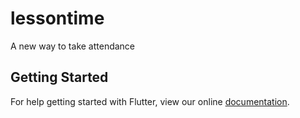 # lessontime

A new way to take attendance

## Getting Started

For help getting started with Flutter, view our online
[documentation](https://flutter.io/).
